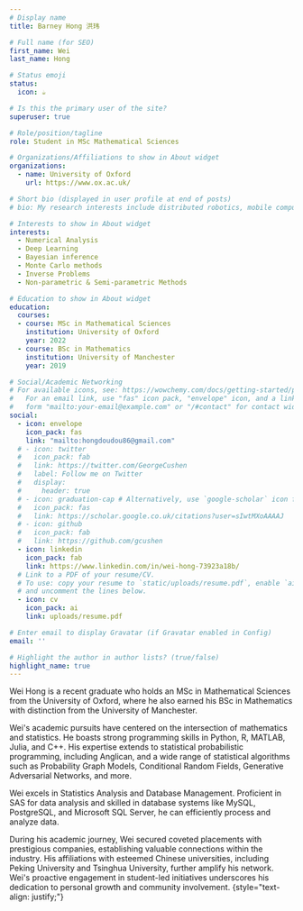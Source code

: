 ```yaml
---
# Display name
title: Barney Hong 洪玮

# Full name (for SEO)
first_name: Wei
last_name: Hong

# Status emoji
status:
  icon: ☕️

# Is this the primary user of the site?
superuser: true

# Role/position/tagline
role: Student in MSc Mathematical Sciences

# Organizations/Affiliations to show in About widget
organizations:
  - name: University of Oxford
    url: https://www.ox.ac.uk/

# Short bio (displayed in user profile at end of posts)
# bio: My research interests include distributed robotics, mobile computing and programmable matter.

# Interests to show in About widget
interests:
  - Numerical Analysis
  - Deep Learning
  - Bayesian inference
  - Monte Carlo methods
  - Inverse Problems
  - Non-parametric & Semi-parametric Methods

# Education to show in About widget
education:
  courses:
  - course: MSc in Mathematical Sciences
    institution: University of Oxford
    year: 2022
  - course: BSc in Mathematics
    institution: University of Manchester
    year: 2019

# Social/Academic Networking
# For available icons, see: https://wowchemy.com/docs/getting-started/page-builder/#icons
#   For an email link, use "fas" icon pack, "envelope" icon, and a link in the
#   form "mailto:your-email@example.com" or "/#contact" for contact widget.
social:
  - icon: envelope
    icon_pack: fas
    link: "mailto:hongdoudou86@gmail.com"
  # - icon: twitter
  #   icon_pack: fab
  #   link: https://twitter.com/GeorgeCushen
  #   label: Follow me on Twitter
  #   display:
  #     header: true
  # - icon: graduation-cap # Alternatively, use `google-scholar` icon from `ai` icon pack
  #   icon_pack: fas
  #   link: https://scholar.google.co.uk/citations?user=sIwtMXoAAAAJ
  # - icon: github
  #   icon_pack: fab
  #   link: https://github.com/gcushen
  - icon: linkedin
    icon_pack: fab
    link: https://www.linkedin.com/in/wei-hong-73923a18b/
  # Link to a PDF of your resume/CV.
  # To use: copy your resume to `static/uploads/resume.pdf`, enable `ai` icons in `params.yaml`,
  # and uncomment the lines below.
  - icon: cv
    icon_pack: ai
    link: uploads/resume.pdf

# Enter email to display Gravatar (if Gravatar enabled in Config)
email: ''

# Highlight the author in author lists? (true/false)
highlight_name: true
---
```

Wei Hong is a recent graduate who holds an MSc in Mathematical Sciences from the University of Oxford, where he also earned his BSc in Mathematics with distinction from the University of Manchester.

Wei's academic pursuits have centered on the intersection of mathematics and statistics. He boasts strong programming skills in Python, R, MATLAB, Julia, and C++. His expertise extends to statistical probabilistic programming, including Anglican, and a wide range of statistical algorithms such as Probability Graph Models, Conditional Random Fields, Generative Adversarial Networks, and more.

Wei excels in Statistics Analysis and Database Management. Proficient in SAS for data analysis and skilled in database systems like MySQL, PostgreSQL, and Microsoft SQL Server, he can efficiently process and analyze data.

During his academic journey, Wei secured coveted placements with prestigious companies, establishing valuable connections within the industry. His affiliations with esteemed Chinese universities, including Peking University and Tsinghua University, further amplify his network. Wei's proactive engagement in student-led initiatives underscores his dedication to personal growth and community involvement.
{style="text-align: justify;"}
